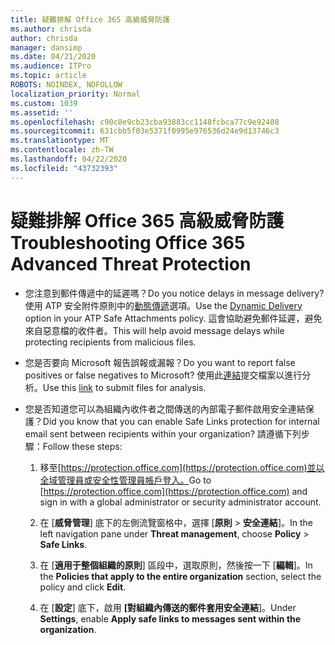 ```yaml
---
title: 疑難排解 Office 365 高級威脅防護
ms.author: chrisda
author: chrisda
manager: dansimp
ms.date: 04/21/2020
ms.audience: ITPro
ms.topic: article
ROBOTS: NOINDEX, NOFOLLOW
localization_priority: Normal
ms.custom: 1039
ms.assetid: ''
ms.openlocfilehash: c90c8e9cb23cba93883cc1148fcbca77c9e92408
ms.sourcegitcommit: 631cbb5f03e5371f0995e976536d24e9d13746c3
ms.translationtype: MT
ms.contentlocale: zh-TW
ms.lasthandoff: 04/22/2020
ms.locfileid: "43732393"
---
```

# <a name="troubleshooting-office-365-advanced-threat-protection"></a><span data-ttu-id="62c38-102">疑難排解 Office 365 高級威脅防護</span><span class="sxs-lookup"><span data-stu-id="62c38-102">Troubleshooting Office 365 Advanced Threat Protection</span></span>

- <span data-ttu-id="62c38-103">您注意到郵件傳遞中的延遲嗎？</span><span class="sxs-lookup"><span data-stu-id="62c38-103">Do you notice delays in message delivery?</span></span> <span data-ttu-id="62c38-104">使用 ATP 安全附件原則中的[動態傳遞](https://docs.microsoft.com/office365/securitycompliance/dynamic-delivery-and-previewing)選項。</span><span class="sxs-lookup"><span data-stu-id="62c38-104">Use the [Dynamic Delivery](https://docs.microsoft.com/office365/securitycompliance/dynamic-delivery-and-previewing) option in your ATP Safe Attachments policy.</span></span> <span data-ttu-id="62c38-105">這會協助避免郵件延遲，避免來自惡意檔的收件者。</span><span class="sxs-lookup"><span data-stu-id="62c38-105">This will help avoid message delays while protecting recipients from malicious files.</span></span>

- <span data-ttu-id="62c38-106">您是否要向 Microsoft 報告誤報或漏報？</span><span class="sxs-lookup"><span data-stu-id="62c38-106">Do you want to report false positives or false negatives to Microsoft?</span></span> <span data-ttu-id="62c38-107">使用此[連結](https://www.microsoft.com/wdsi/filesubmission/)提交檔案以進行分析。</span><span class="sxs-lookup"><span data-stu-id="62c38-107">Use this [link](https://www.microsoft.com/wdsi/filesubmission/) to submit files for analysis.</span></span>

- <span data-ttu-id="62c38-108">您是否知道您可以為組織內收件者之間傳送的內部電子郵件啟用安全連結保護？</span><span class="sxs-lookup"><span data-stu-id="62c38-108">Did you know that you can enable Safe Links protection for internal email sent between recipients within your organization?</span></span> <span data-ttu-id="62c38-109">請遵循下列步驟：</span><span class="sxs-lookup"><span data-stu-id="62c38-109">Follow these steps:</span></span>

  1. <span data-ttu-id="62c38-110">移至[https://protection.office.com](https://protection.office.com)並以全域管理員或安全性管理員帳戶登入。</span><span class="sxs-lookup"><span data-stu-id="62c38-110">Go to [https://protection.office.com](https://protection.office.com) and sign in with a global administrator or security administrator account.</span></span>

  2. <span data-ttu-id="62c38-111">在 [**威脅管理**] 底下的左側流覽窗格中，選擇 [**原則** \> **安全連結**]。</span><span class="sxs-lookup"><span data-stu-id="62c38-111">In the left navigation pane under **Threat management**, choose **Policy** \> **Safe Links**.</span></span>

  3. <span data-ttu-id="62c38-112">在 [**適用于整個組織的原則**] 區段中，選取原則，然後按一下 [**編輯**]。</span><span class="sxs-lookup"><span data-stu-id="62c38-112">In the **Policies that apply to the entire organization** section, select the policy and click **Edit**.</span></span>

  4. <span data-ttu-id="62c38-113">在 [**設定**] 底下，啟用 **[對組織內傳送的郵件套用安全連結**]。</span><span class="sxs-lookup"><span data-stu-id="62c38-113">Under **Settings**, enable **Apply safe links to messages sent within the organization**.</span></span>
